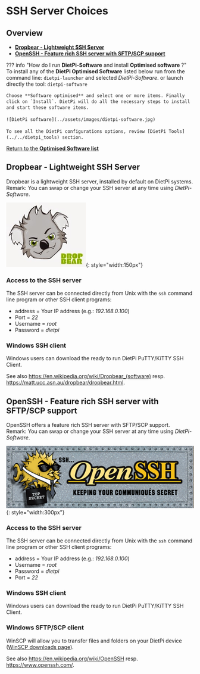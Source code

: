 # SSH Server Choices

## Overview

- [**Dropbear - Lightweight SSH Server**](#dropbear-lightweight-ssh-server)  
- [**OpenSSH - Feature rich SSH server with SFTP/SCP support**](#openssh-feature-rich-ssh-server-with-sftpscp-support)  

??? info "How do I run **DietPi-Software** and install **Optimised software** ?"
    To install any of the **DietPi Optimised Software** listed below run from the command line:
    ```
    dietpi-launcher
    ```
    and selected _DietPi-Software_. or launch directly the tool:
    ```
    dietpi-software
    ```

    Choose **Software optimised** and select one or more items. Finally click on `Install`. DietPi will do all the necessary steps to install and start these software items.

    ![DietPi software](../assets/images/dietpi-software.jpg)

    To see all the DietPi configurations options, review [DietPi Tools](../../dietpi_tools) section.

[Return to the **Optimised Software list**](../../dietpi_optimised_software)

## Dropbear - Lightweight SSH Server

Dropbear is a lightweight SSH server, installed by default on DietPi systems.  
Remark: You can swap or change your SSH server at any time using *DietPi-Software*.

![DietPi ssh server software Dropbear](../assets/images/dietpi-software-sshserver-dropbear.jpg){: style="width:150px"}

### Access to the SSH server

The SSH server can be connected directly from Unix with the `ssh` command line program or other SSH client programs:

- address = Your IP address (e.g.: *192.168.0.100*)
- Port = *22*
- Username = *root*
- Password = *dietpi*

### Windows SSH client

Windows users can download the ready to run DietPi PuTTY/KiTTY SSH Client.

See also <https://en.wikipedia.org/wiki/Dropbear_(software)> resp. <https://matt.ucc.asn.au/dropbear/dropbear.html>.

## OpenSSH - Feature rich SSH server with SFTP/SCP support

OpenSSH offers a feature rich SSH server with SFTP/SCP support.  
Remark: You can swap or change your SSH server at any time using *DietPi-Software*.

![DietPi ssh server software OpenSSH](../assets/images/dietpi-software-sshserver-openssh.gif){: style="width:300px"}

### Access to the SSH server

The SSH server can be connected directly from Unix with the `ssh` command line program or other SSH client programs:

- address = Your IP address (e.g.: *192.168.0.100*)
- Username = *root*
- Password = *dietpi*
- Port = *22*

### Windows SSH client

Windows users can download the ready to run DietPi PuTTY/KiTTY SSH Client.

### Windows SFTP/SCP client

WinSCP will allow you to transfer files and folders on your DietPi device ([WinSCP downloads page](https://winscp.net/eng/download.php)).

See also <https://en.wikipedia.org/wiki/OpenSSH> resp. <https://www.openssh.com/>.
